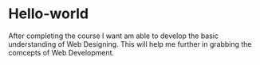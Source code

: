 # Hello-world
After completing the course I want am able to develop the  basic understanding of Web Designing. This will help me further in grabbing the comcepts of Web Development. 



